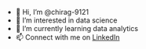 - 👋 Hi, I’m @chirag-9121
- 👀 I’m interested in data science
- 🌱 I’m currently learning data analytics
- 📫 Connect with me on [LinkedIn](https://www.linkedin.com/in/chirag9121/)
